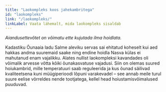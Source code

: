 ```yaml
---
title: "Laokompleks koos jahekambritega"
id: "laokompleks"
link: "/laokompleks/"
linkLabel: Vaata lähemalt, mida laokompleks sisaldab
---
```


_Aiandusettevõtet on võimatu ette kujutada ilma hoidlata._

Kadastiku Õunaaia ladu Salme aleviku servas sai ehitatud koheselt kui aed hakkas andma suuremaid saake ning endine hoidla Nasva külas ei mahutanud enam vajalikku. Alates nullist laokompleksi kavandades oli võimalik arvesse võtta kõiki õunakasvatuse vajadusi. Siin on olemas suured hoiukambrid, mille temperatuuri saab reguleerida ja kus õunad säilivad kvaliteetsena kuni müügiperioodi lõpuni varakevadel – see annab meile turul suure eelise võrreldes nende tootjatega, kellel head hoiustamisvõimalused puuduvad.
